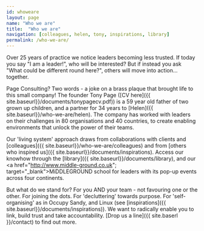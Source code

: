 ```yaml
---
id: whoweare
layout: page
name: "Who we are"
title:  "Who we are"
navigation: [colleagues, helen, tony, inspirations, library]
permalink: /who-we-are/
---
```


Over 25 years of practice we notice leaders becoming less trusted. If today you say "I am a leader!", who will be interested? But if instead you ask "What could be different round here?", others will move into action... together. 

Page Consulting? Two words - a joke on a brass plaque that brought life to this small company! The founder Tony Page ([CV here]({{ site.baseurl}}/documents/tonypagecv.pdf)) is a 59 year old father of two grown up children, and a partner for 34 years to [Helen]({{ site.baseurl}}/who-we-are/helen). The company has worked with leaders on their challenges in 80 organisations and 40 countries, to create enabling environments that unlock the power of their teams.

Our 'living system' approach draws from collaborations with clients and [colleagues]({{ site.baseurl}}/who-we-are/colleagues) and from [others who inspired us]({{ site.baseurl}}/documents/inspirations). Access our knowhow through the [library]({{ site.baseurl}}/documents/library), and our <a href="http://www.middle-ground.co.uk"; target="_blank">MiDDLEGROUND</a> school for leaders with its pop-up events across four continents. 

But what do we stand for? For you AND your team - not favouring one or the other. For joining the dots. For 'decluttering' towards purpose. For 'self-organising' as in Occupy Sandy, and Linux (see [inspirations]({{ site.baseurl}}/documents/inspirations)). We want to radically enable you to link, build trust and take accountability. [Drop us a line]({{ site.baserl }}/contact) to find out more. 


